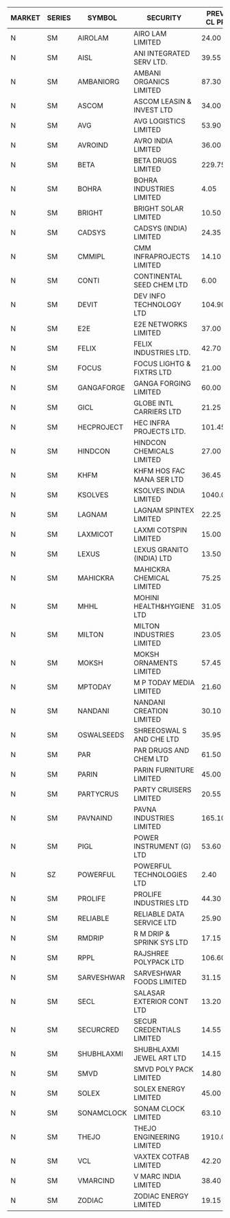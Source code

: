 


| MARKET | SERIES | SYMBOL | SECURITY | PREV CL PR | OPEN PRICE | HIGH PRICE | LOW PRICE | CLOSE PRICE | NET TRDVAL | NET TRDQTY | CORP IND | HI 52 WK | LO 52 WK |
| ----- | ----- | ----- | ----- | ----- | ----- | ----- | ----- | ----- | ----- | ----- | ----- | ----- | ----- |
| N | SM | AIROLAM | AIRO LAM LIMITED | 24.00 | 23.00 | 23.00 | 23.00 | 23.00 | 69000.00 | 3000 |  | 36.00 | 17.35 |
| N | SM | AISL | ANI INTEGRATED SERV LTD. | 39.55 | 41.40 | 41.40 | 37.70 | 40.25 | 867120.00 | 21600 |  | 44.40 | 14.80 |
| N | SM | AMBANIORG | AMBANI ORGANICS LIMITED | 87.30 | 90.35 | 96.00 | 90.35 | 93.05 | 7231100.00 | 76000 |  | 96.00 | 42.35 |
| N | SM | ASCOM | ASCOM LEASIN & INVEST LTD | 34.00 | 30.00 | 30.00 | 30.00 | 30.00 | 120000.00 | 4000 |  | 46.50 | 30.00 |
| N | SM | AVG | AVG LOGISTICS LIMITED | 53.90 | 53.90 | 53.90 | 53.90 | 53.90 | 129360.00 | 2400 |  | 65.50 | 26.70 |
| N | SM | AVROIND | AVRO INDIA LIMITED | 36.00 | 36.00 | 36.00 | 35.00 | 35.00 | 142000.00 | 4000 |  | 51.00 | 35.00 |
| N | SM | BETA | BETA DRUGS LIMITED | 229.75 | 241.20 | 241.20 | 241.20 | 241.20 | 2315520.00 | 9600 |  | 241.20 | 43.30 |
| N | SM | BOHRA | BOHRA INDUSTRIES LIMITED | 4.05 | 4.25 | 4.25 | 4.25 | 4.25 | 17000.00 | 4000 |  | 4.25 | .95 |
| N | SM | BRIGHT | BRIGHT SOLAR LIMITED | 10.50 | 11.00 | 11.00 | 11.00 | 11.00 | 33000.00 | 3000 |  | 15.55 | 4.70 |
| N | SM | CADSYS | CADSYS (INDIA) LIMITED | 24.35 | 25.55 | 25.55 | 25.55 | 25.55 | 153300.00 | 6000 |  | 26.30 | 17.90 |
| N | SM | CMMIPL | CMM INFRAPROJECTS LIMITED | 14.10 | 14.80 | 14.80 | 14.80 | 14.80 | 88800.00 | 6000 |  | 14.80 | 2.25 |
| N | SM | CONTI | CONTINENTAL SEED CHEM LTD | 6.00 | 6.30 | 6.30 | 6.30 | 6.30 | 62993.70 | 9999 |  | 19.05 | 5.20 |
| N | SM | DEVIT | DEV INFO TECHNOLOGY LTD | 104.90 | 86.35 | 109.10 | 86.20 | 91.85 | 1004100.00 | 10500 |  | 139.55 | 57.00 |
| N | SM | E2E | E2E NETWORKS LIMITED | 37.00 | 37.00 | 37.00 | 36.50 | 36.80 | 515000.00 | 14000 |  | 61.30 | 14.85 |
| N | SM | FELIX | FELIX INDUSTRIES LTD. | 42.70 | 44.00 | 44.00 | 44.00 | 44.00 | 176000.00 | 4000 |  | 51.25 | 10.80 |
| N | SM | FOCUS | FOCUS LIGHTG & FIXTRS LTD | 21.00 | 20.00 | 20.00 | 19.95 | 19.95 | 119850.00 | 6000 |  | 25.45 | 15.60 |
| N | SM | GANGAFORGE | GANGA FORGING LIMITED | 60.00 | 60.30 | 60.40 | 59.75 | 59.85 | 3360000.00 | 56000 |  | 60.50 | 9.50 |
| N | SM | GICL | GLOBE INTL CARRIERS LTD | 21.25 | 21.00 | 21.00 | 21.00 | 21.00 | 157500.00 | 7500 |  | 23.80 | 16.90 |
| N | SM | HECPROJECT | HEC INFRA PROJECTS LTD. | 101.45 | 97.00 | 97.00 | 96.40 | 96.40 | 232080.00 | 2400 |  | 112.35 | 96.40 |
| N | SM | HINDCON | HINDCON CHEMICALS LIMITED | 27.00 | 27.20 | 28.00 | 27.20 | 27.20 | 329600.00 | 12000 |  | 28.00 | 8.25 |
| N | SM | KHFM | KHFM HOS FAC MANA SER LTD | 36.45 | 36.00 | 36.00 | 36.00 | 36.00 | 108000.00 | 3000 |  | 42.50 | 22.20 |
| N | SM | KSOLVES | KSOLVES INDIA LIMITED | 1040.00 | 1012.00 | 1044.00 | 1012.00 | 1041.00 | 4643370.00 | 4500 |  | 1068.80 | 102.05 |
| N | SM | LAGNAM | LAGNAM SPINTEX LIMITED | 22.25 | 21.20 | 21.20 | 21.20 | 21.20 | 127200.00 | 6000 |  | 22.35 | 6.60 |
| N | SM | LAXMICOT | LAXMI COTSPIN LIMITED | 15.00 | 14.00 | 15.00 | 14.00 | 15.00 | 263400.00 | 18000 |  | 15.50 | 6.40 |
| N | SM | LEXUS | LEXUS GRANITO (INDIA) LTD | 13.50 | 13.00 | 13.00 | 13.00 | 13.00 | 13000.00 | 1000 |  | 22.50 | 5.20 |
| N | SM | MAHICKRA | MAHICKRA CHEMICAL LIMITED | 75.25 | 75.35 | 75.35 | 75.00 | 75.20 | 451200.00 | 6000 |  | 84.25 | 70.00 |
| N | SM | MHHL | MOHINI HEALTH&HYGIENE LTD | 31.05 | 32.60 | 32.60 | 32.60 | 32.60 | 97800.00 | 3000 |  | 32.60 | 11.80 |
| N | SM | MILTON | MILTON INDUSTRIES LIMITED | 23.05 | 21.90 | 21.90 | 21.90 | 21.90 | 674520.00 | 30800 |  | 27.05 | 7.00 |
| N | SM | MOKSH | MOKSH ORNAMENTS LIMITED | 57.45 | 67.50 | 67.50 | 56.50 | 56.50 | 894600.00 | 15000 |  | 67.50 | 21.00 |
| N | SM | MPTODAY | M P TODAY MEDIA LIMITED | 21.60 | 20.55 | 20.55 | 20.55 | 20.55 | 41100.00 | 2000 |  | 23.85 | 9.70 |
| N | SM | NANDANI | NANDANI CREATION LIMITED | 30.10 | 31.45 | 31.45 | 31.45 | 31.45 | 157250.00 | 5000 |  | 31.65 | 7.65 |
| N | SM | OSWALSEEDS | SHREEOSWAL S AND CHE LTD | 35.95 | 34.20 | 34.20 | 34.20 | 34.20 | 136800.00 | 4000 |  | 50.45 | 21.80 |
| N | SM | PAR | PAR DRUGS AND CHEM LTD | 61.50 | 58.50 | 62.95 | 58.45 | 61.00 | 1941000.00 | 32000 |  | 136.50 | 33.00 |
| N | SM | PARIN | PARIN FURNITURE LIMITED | 45.00 | 49.00 | 49.00 | 49.00 | 49.00 | 98000.00 | 2000 |  | 75.00 | 45.00 |
| N | SM | PARTYCRUS | PARTY CRUISERS LIMITED | 20.55 | 21.45 | 21.45 | 21.45 | 21.45 | 42900.00 | 2000 |  | 39.90 | 16.55 |
| N | SM | PAVNAIND | PAVNA INDUSTRIES LIMITED | 165.10 | 165.20 | 165.20 | 165.20 | 165.20 | 132160.00 | 800 |  | 168.50 | 165.05 |
| N | SM | PIGL | POWER INSTRUMENT (G) LTD | 53.60 | 56.25 | 56.25 | 54.50 | 56.25 | 2242800.00 | 40000 |  | 61.75 | 8.90 |
| N | SZ | POWERFUL | POWERFUL TECHNOLOGIES LTD | 2.40 | 2.50 | 2.50 | 2.30 | 2.50 | 323000.00 | 130000 |  | 7.55 | 1.90 |
| N | SM | PROLIFE | PROLIFE INDUSTRIES LTD | 44.30 | 46.50 | 46.50 | 46.50 | 46.50 | 139500.00 | 3000 |  | 67.90 | 30.50 |
| N | SM | RELIABLE | RELIABLE DATA SERVICE LTD | 25.90 | 25.90 | 26.50 | 25.90 | 26.30 | 502320.00 | 19200 |  | 31.00 | 20.65 |
| N | SM | RMDRIP | R M DRIP & SPRINK SYS LTD | 17.15 | 16.30 | 16.30 | 16.30 | 16.30 | 130400.00 | 8000 |  | 63.00 | 16.30 |
| N | SM | RPPL | RAJSHREE POLYPACK LTD | 106.60 | 102.10 | 108.95 | 101.30 | 103.75 | 1748500.00 | 17000 |  | 121.00 | 47.75 |
| N | SM | SARVESHWAR | SARVESHWAR FOODS LIMITED | 31.15 | 29.60 | 30.60 | 29.60 | 30.10 | 96320.00 | 3200 |  | 37.85 | 9.60 |
| N | SM | SECL | SALASAR EXTERIOR CONT LTD | 13.20 | 13.00 | 13.85 | 13.00 | 13.85 | 80550.00 | 6000 |  | 43.00 | 9.90 |
| N | SM | SECURCRED | SECUR CREDENTIALS LIMITED | 14.55 | 15.25 | 15.25 | 13.85 | 13.85 | 68490.00 | 4800 |  | 24.25 | 12.00 |
| N | SM | SHUBHLAXMI | SHUBHLAXMI JEWEL ART LTD | 14.15 | 13.50 | 13.60 | 13.50 | 13.60 | 40650.00 | 3000 |  | 29.90 | 12.05 |
| N | SM | SMVD | SMVD POLY PACK LIMITED | 14.80 | 15.50 | 15.50 | 15.50 | 15.50 | 31000.00 | 2000 |  | 15.50 | 6.45 |
| N | SM | SOLEX | SOLEX ENERGY LIMITED | 45.00 | 42.75 | 42.75 | 42.75 | 42.75 | 427500.00 | 10000 |  | 59.20 | 20.15 |
| N | SM | SONAMCLOCK | SONAM CLOCK LIMITED | 63.10 | 63.50 | 64.00 | 51.50 | 64.00 | 1170000.00 | 21000 |  | 66.00 | 37.50 |
| N | SM | THEJO | THEJO ENGINEERING LIMITED | 1910.00 | 1890.00 | 1989.00 | 1890.00 | 1920.00 | 966800.00 | 500 |  | 2255.00 | 360.15 |
| N | SM | VCL | VAXTEX COTFAB LIMITED | 42.20 | 41.50 | 42.50 | 41.50 | 42.50 | 753600.00 | 18000 |  | 44.95 | 17.00 |
| N | SM | VMARCIND | V MARC INDIA LIMITED | 38.40 | 41.35 | 41.35 | 39.25 | 39.50 | 967350.00 | 24000 |  | 45.00 | 38.00 |
| N | SM | ZODIAC | ZODIAC ENERGY LIMITED | 19.15 | 18.20 | 18.20 | 18.20 | 18.20 | 72800.00 | 4000 |  | 23.75 | 11.50 |



